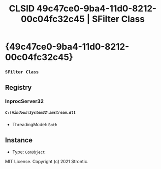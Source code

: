 ﻿---
title: "CLSID 49c47ce0-9ba4-11d0-8212-00c04fc32c45 | SFilter Class"
excerpt: What is COM-Object CLSID 49c47ce0-9ba4-11d0-8212-00c04fc32c45?
---

# {49c47ce0-9ba4-11d0-8212-00c04fc32c45}

### `SFilter Class`

## Registry


### InprocServer32

##### `C:\Windows\System32\amstream.dll`
* ThreadingModel: `Both`

## Instance

* Type: `ComObject`

MIT License. Copyright (c) 2021 Strontic.


